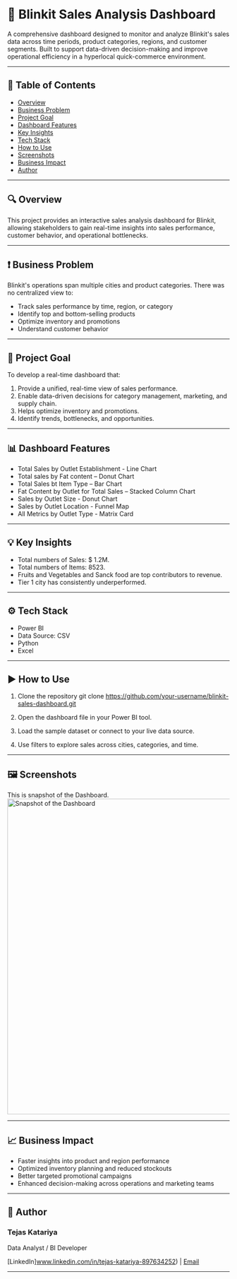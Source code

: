 # 🛒 Blinkit Sales Analysis Dashboard

A comprehensive dashboard designed to monitor and analyze Blinkit's sales data across time periods, product categories, regions, and customer segments. Built to support data-driven decision-making and improve operational efficiency in a hyperlocal quick-commerce environment.

---

## 📌 Table of Contents
- [Overview](#overview)
- [Business Problem](#business-problem)
- [Project Goal](#project-goal)
- [Dashboard Features](#dashboard-features)
- [Key Insights](#key-insights)
- [Tech Stack](#tech-stack)
- [How to Use](#how-to-use)
- [Screenshots](#screenshots)
- [Business Impact](#business-impact)
- [Author](#author)

---

## 🔍 Overview

This project provides an interactive sales analysis dashboard for Blinkit, allowing stakeholders to gain real-time insights into sales performance, customer behavior, and operational bottlenecks.

---

## ❗ Business Problem

Blinkit's operations span multiple cities and product categories. There was no centralized view to:
- Track sales performance by time, region, or category
- Identify top and bottom-selling products
- Optimize inventory and promotions
- Understand customer behavior

---

## 🎯 Project Goal

To develop a real-time dashboard that:
 1. Provide a unified, real-time view of sales performance.
 2. Enable data-driven decisions for category management, marketing, and supply chain.
 3. Helps optimize inventory and promotions.
 4. Identify trends, bottlenecks, and opportunities.

---

## 📊 Dashboard Features

- Total Sales by Outlet Establishment - Line Chart
- Total sales by Fat content – Donut Chart
- Total Sales bt Item Type – Bar Chart
- Fat Content by Outlet for Total Sales – Stacked Column Chart
- Sales by Outlet Size - Donut Chart
- Sales by Outlet Location - Funnel Map
- All Metrics by Outlet Type - Matrix Card
 
 ---

## 💡 Key Insights

- Total numbers of Sales: $ 1.2M.
- Total numbers of Items: 8523.
- Fruits and Vegetables and Sanck food are top contributors to revenue.
- Tier 1 city has consistently underperformed.
  
---

## ⚙ Tech Stack

- Power BI 
- Data Source: CSV 
- Python 
- Excel 

---

## ▶ How to Use

1. Clone the repository
   git clone https://github.com/your-username/blinkit-sales-dashboard.git
2. Open the dashboard file in your Power BI tool.

4. Load the sample dataset or connect to your live data source.

5. Use filters to explore sales across cities, categories, and time.

---

## 🖼 Screenshots

This is snapshot of the Dashboard.
<img width="1237" height="715" alt="Snapshot of the Dashboard" src="https://github.com/user-attachments/assets/e84b24e1-117e-4faa-b517-eb69ddefa01b" />

---

## 📈 Business Impact

- Faster insights into product and region performance
- Optimized inventory planning and reduced stockouts
- Better targeted promotional campaigns
- Enhanced decision-making across operations and marketing teams

---

## 👤 Author

### Tejas Katariya  
Data Analyst / BI Developer

[LinkedIn]www.linkedin.com/in/tejas-katariya-897634252) | [Email](mailto:tejaskatariya940@email.com)

---
